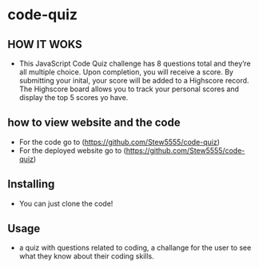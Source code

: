 # code-quiz


## HOW IT WOKS
- This JavaScript Code Quiz challenge has 8 questions total and they’re all multiple choice. Upon completion, you will receive a score. By submitting your inital, your score will be added to a Highscore record. The Highscore board allows you to track your personal scores and display the top 5 scores yo have.

## how to view website and the code
- For the code go to (https://github.com/Stew5555/code-quiz)
- For the deployed website go to (https://github.com/Stew5555/code-quiz)

## Installing
- You can just clone the code!

## Usage
- a quiz with questions related to coding, a challange for the user to see what they know about their coding skills.



